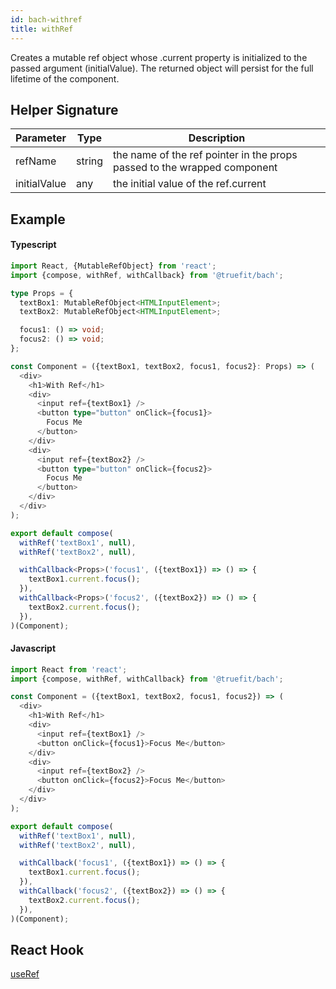 ```yaml
---
id: bach-withref
title: withRef
---
```


Creates a mutable ref object whose .current property is initialized to the passed argument (initialValue). The returned object will persist for the full lifetime of the component.

## Helper Signature

| Parameter    | Type   | Description                                                              |
| ------------ | ------ | ------------------------------------------------------------------------ |
| refName      | string | the name of the ref pointer in the props passed to the wrapped component |
| initialValue | any    | the initial value of the ref.current                                     |

## Example

#### Typescript

```Typescript
import React, {MutableRefObject} from 'react';
import {compose, withRef, withCallback} from '@truefit/bach';

type Props = {
  textBox1: MutableRefObject<HTMLInputElement>;
  textBox2: MutableRefObject<HTMLInputElement>;

  focus1: () => void;
  focus2: () => void;
};

const Component = ({textBox1, textBox2, focus1, focus2}: Props) => (
  <div>
    <h1>With Ref</h1>
    <div>
      <input ref={textBox1} />
      <button type="button" onClick={focus1}>
        Focus Me
      </button>
    </div>
    <div>
      <input ref={textBox2} />
      <button type="button" onClick={focus2}>
        Focus Me
      </button>
    </div>
  </div>
);

export default compose(
  withRef('textBox1', null),
  withRef('textBox2', null),

  withCallback<Props>('focus1', ({textBox1}) => () => {
    textBox1.current.focus();
  }),
  withCallback<Props>('focus2', ({textBox2}) => () => {
    textBox2.current.focus();
  }),
)(Component);
```

#### Javascript

```Javascript
import React from 'react';
import {compose, withRef, withCallback} from '@truefit/bach';

const Component = ({textBox1, textBox2, focus1, focus2}) => (
  <div>
    <h1>With Ref</h1>
    <div>
      <input ref={textBox1} />
      <button onClick={focus1}>Focus Me</button>
    </div>
    <div>
      <input ref={textBox2} />
      <button onClick={focus2}>Focus Me</button>
    </div>
  </div>
);

export default compose(
  withRef('textBox1', null),
  withRef('textBox2', null),

  withCallback('focus1', ({textBox1}) => () => {
    textBox1.current.focus();
  }),
  withCallback('focus2', ({textBox2}) => () => {
    textBox2.current.focus();
  }),
)(Component);
```

## React Hook

[useRef](https://reactjs.org/docs/hooks-reference.html#useref)
